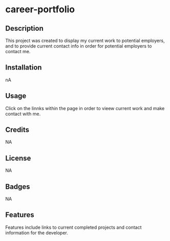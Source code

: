 # career-portfolio


## Description

This project was created to display my current work to potential employers, and to provide current contact info in order for potential employers to contact me.


## Installation

nA

## Usage

Click on the linnks within the page in order to vieew current work and make contact with me.

## Credits

NA

## License

NA

## Badges

NA

## Features

Features include links to current completed projects and contact information for the developer.



